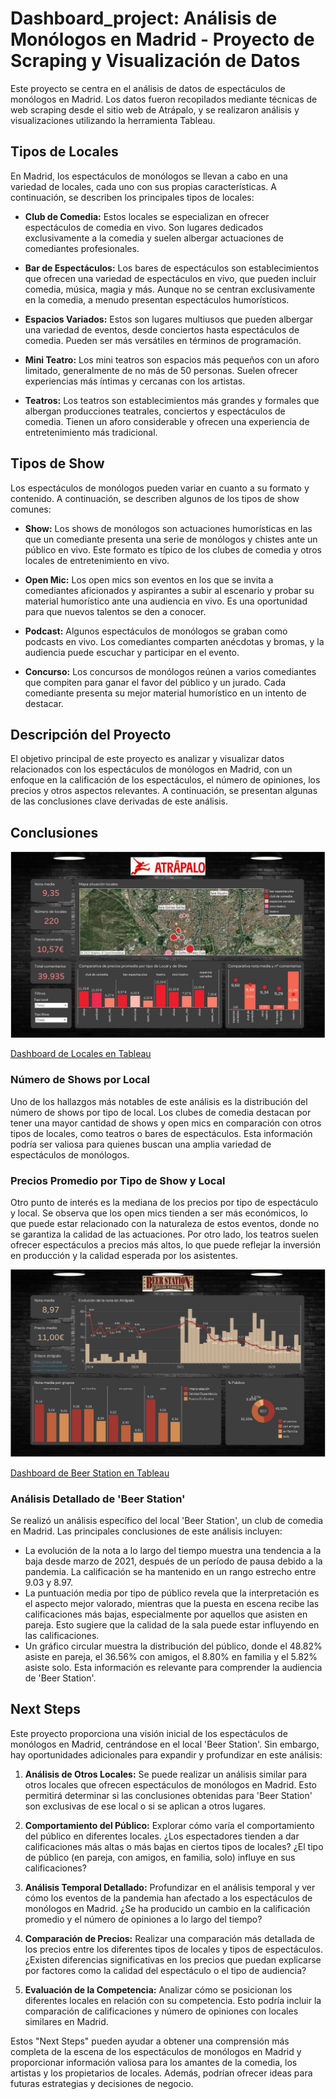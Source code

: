 # Dashboard_project: Análisis de Monólogos en Madrid - Proyecto de Scraping y Visualización de Datos

Este proyecto se centra en el análisis de datos de espectáculos de monólogos en Madrid. Los datos fueron recopilados mediante técnicas de web scraping desde el sitio web de Atrápalo, y se realizaron análisis y visualizaciones utilizando la herramienta Tableau.

## Tipos de Locales

En Madrid, los espectáculos de monólogos se llevan a cabo en una variedad de locales, cada uno con sus propias características. A continuación, se describen los principales tipos de locales:

- **Club de Comedia:** Estos locales se especializan en ofrecer espectáculos de comedia en vivo. Son lugares dedicados exclusivamente a la comedia y suelen albergar actuaciones de comediantes profesionales.

- **Bar de Espectáculos:** Los bares de espectáculos son establecimientos que ofrecen una variedad de espectáculos en vivo, que pueden incluir comedia, música, magia y más. Aunque no se centran exclusivamente en la comedia, a menudo presentan espectáculos humorísticos.

- **Espacios Variados:** Estos son lugares multiusos que pueden albergar una variedad de eventos, desde conciertos hasta espectáculos de comedia. Pueden ser más versátiles en términos de programación.

- **Mini Teatro:** Los mini teatros son espacios más pequeños con un aforo limitado, generalmente de no más de 50 personas. Suelen ofrecer experiencias más íntimas y cercanas con los artistas.

- **Teatros:** Los teatros son establecimientos más grandes y formales que albergan producciones teatrales, conciertos y espectáculos de comedia. Tienen un aforo considerable y ofrecen una experiencia de entretenimiento más tradicional.

## Tipos de Show

Los espectáculos de monólogos pueden variar en cuanto a su formato y contenido. A continuación, se describen algunos de los tipos de show comunes:

- **Show:** Los shows de monólogos son actuaciones humorísticas en las que un comediante presenta una serie de monólogos y chistes ante un público en vivo. Este formato es típico de los clubes de comedia y otros locales de entretenimiento en vivo.

- **Open Mic:** Los open mics son eventos en los que se invita a comediantes aficionados y aspirantes a subir al escenario y probar su material humorístico ante una audiencia en vivo. Es una oportunidad para que nuevos talentos se den a conocer.

- **Podcast:** Algunos espectáculos de monólogos se graban como podcasts en vivo. Los comediantes comparten anécdotas y bromas, y la audiencia puede escuchar y participar en el evento.

- **Concurso:** Los concursos de monólogos reúnen a varios comediantes que compiten para ganar el favor del público y un jurado. Cada comediante presenta su mejor material humorístico en un intento de destacar.

## Descripción del Proyecto

El objetivo principal de este proyecto es analizar y visualizar datos relacionados con los espectáculos de monólogos en Madrid, con un enfoque en la calificación de los espectáculos, el número de opiniones, los precios y otros aspectos relevantes. A continuación, se presentan algunas de las conclusiones clave derivadas de este análisis.

## Conclusiones

![Dashboard análisis Locales](https://github.com/Stefy-Castillo/Dashboard_project/blob/main/04_imagenes/01_dashboard_analisis_locales.JPG)

[Dashboard de Locales en Tableau](https://public.tableau.com/app/profile/estefania.castillo3331/viz/Analisis_locales_atrapalo/Mapa_locales?publish=yes)

### Número de Shows por Local

Uno de los hallazgos más notables de este análisis es la distribución del número de shows por tipo de local. Los clubes de comedia destacan por tener una mayor cantidad de shows y open mics en comparación con otros tipos de locales, como teatros o bares de espectáculos. Esta información podría ser valiosa para quienes buscan una amplia variedad de espectáculos de monólogos.

### Precios Promedio por Tipo de Show y Local

Otro punto de interés es la mediana de los precios por tipo de espectáculo y local. Se observa que los open mics tienden a ser más económicos, lo que puede estar relacionado con la naturaleza de estos eventos, donde no se garantiza la calidad de las actuaciones. Por otro lado, los teatros suelen ofrecer espectáculos a precios más altos, lo que puede reflejar la inversión en producción y la calidad esperada por los asistentes.

![Dashboard análisis Beerstation](https://github.com/Stefy-Castillo/Dashboard_project/blob/main/04_imagenes/02_dashboar_analisis_beerstation.JPG)

[Dashboard de Beer Station en Tableau](https://public.tableau.com/app/profile/estefania.castillo3331/viz/Beerstationdefinitivo/Dashboardanalisisbeerstation?publish=yes)


### Análisis Detallado de 'Beer Station'

Se realizó un análisis específico del local 'Beer Station', un club de comedia en Madrid. Las principales conclusiones de este análisis incluyen:

- La evolución de la nota a lo largo del tiempo muestra una tendencia a la baja desde marzo de 2021, después de un período de pausa debido a la pandemia. La calificación se ha mantenido en un rango estrecho entre 9.03 y 8.97.
- La puntuación media por tipo de público revela que la interpretación es el aspecto mejor valorado, mientras que la puesta en escena recibe las calificaciones más bajas, especialmente por aquellos que asisten en pareja. Esto sugiere que la calidad de la sala puede estar influyendo en las calificaciones.
- Un gráfico circular muestra la distribución del público, donde el 48.82% asiste en pareja, el 36.56% con amigos, el 8.80% en familia y el 5.82% asiste solo. Esta información es relevante para comprender la audiencia de 'Beer Station'.

## Next Steps

Este proyecto proporciona una visión inicial de los espectáculos de monólogos en Madrid, centrándose en el local 'Beer Station'. Sin embargo, hay oportunidades adicionales para expandir y profundizar en este análisis:

1. **Análisis de Otros Locales:** Se puede realizar un análisis similar para otros locales que ofrecen espectáculos de monólogos en Madrid. Esto permitirá determinar si las conclusiones obtenidas para 'Beer Station' son exclusivas de ese local o si se aplican a otros lugares.

2. **Comportamiento del Público:** Explorar cómo varía el comportamiento del público en diferentes locales. ¿Los espectadores tienden a dar calificaciones más altas o más bajas en ciertos tipos de locales? ¿El tipo de público (en pareja, con amigos, en familia, solo) influye en sus calificaciones?

3. **Análisis Temporal Detallado:** Profundizar en el análisis temporal y ver cómo los eventos de la pandemia han afectado a los espectáculos de monólogos en Madrid. ¿Se ha producido un cambio en la calificación promedio y el número de opiniones a lo largo del tiempo?

4. **Comparación de Precios:** Realizar una comparación más detallada de los precios entre los diferentes tipos de locales y tipos de espectáculos. ¿Existen diferencias significativas en los precios que puedan explicarse por factores como la calidad del espectáculo o el tipo de audiencia?

5. **Evaluación de la Competencia:** Analizar cómo se posicionan los diferentes locales en relación con su competencia. Esto podría incluir la comparación de calificaciones y número de opiniones con locales similares en Madrid.

Estos "Next Steps" pueden ayudar a obtener una comprensión más completa de la escena de los espectáculos de monólogos en Madrid y proporcionar información valiosa para los amantes de la comedia, los artistas y los propietarios de locales. Además, podrían ofrecer ideas para futuras estrategias y decisiones de negocio.

